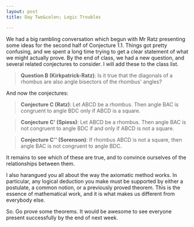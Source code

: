 ```yaml
---
layout: post
title: Day Two&colon; Logic Troubles

---
```


We had a big rambling conversation which begun with Mr Ratz presenting some ideas for the second half of Conjecture 1.1. Things got pretty confusing, and we spent a long time trying to get a clear statement of what we might actually prove. By the end of class, we had a new question, and several related conjectures to consider. I will add these to the class list.

>  **Question B (Kirkpatrick-Ratz)**: Is it true that the diagonals of a
>  rhombus are also angle bisectors of the rhombus' angles?

And now the conjectures:

>  **Conjecture C (Ratz)**: Let ABCD be a rhombus. Then angle BAC is
>  congruent to angle BDC only if ABCD is a square.

>  **Conjecture C' (Spiess)**: Let ABCD be a rhombus. Then angle BAC is not
>  congruent to angle BDC if and only if ABCD is not a square.

>  **Conjecture C'' (Sorenson)**: If rhombus ABCD is not a square, then
>  angle BAC is not congruent to angle BDC.

It remains to see which of these are true, and to convince ourselves of the relationships between them.

I also harangued you all about the way the axiomatic method works. In particular, any logical deduction you make must be supported by either a postulate, a common notion, or a previously proved theorem. This is the essence of mathematical work, and it is what makes us different from everybody else.

So. Go prove some theorems. It would be awesome to see everyone present successfully by the end of next week.